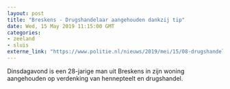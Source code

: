 ```yaml
---
layout: post
title: "Breskens - Drugshandelaar aangehouden dankzij tip"
date: Wed, 15 May 2019 11:15:00 GMT
categories: 
- zeeland 
- sluis 
externe_link: "https://www.politie.nl/nieuws/2019/mei/15/08-drugshandelaar-aangehouden-dankzij-tip.html"
---
```


Dinsdagavond is een 28-jarige man uit Breskens in zijn woning aangehouden op verdenking van hennepteelt en drugshandel.
